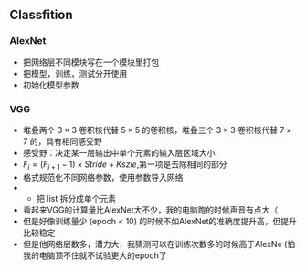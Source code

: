 ## Classfition

### AlexNet 

- 把网络层不同模块写在一个模块里打包
- 把模型，训练，测试分开使用
- 初始化模型参数
  
### VGG

- 堆叠两个 $3 \times 3$ 卷积核代替 $5 \times 5$ 的卷积核，堆叠三个 $3 \times 3$ 卷积核代替 $7 \times 7$ 的，具有相同感受野
- 感受野：决定某一层输出中单个元素的输入层区域大小
- $F_i = (F_{i + 1} - 1) \times Stride + Kszie$,第一项是去除相同的部分
- 格式规范化不同网络参数，使用参数导入网络
- * 把 list 拆分成单个元素
- 看起来VGG的计算量比AlexNet大不少，我的电脑跑的时候声音有点大（
- 但是好像训练量少 (epoch < 10) 的时候不如AlexNet的准确度提升高，但提升比较稳定
- 但是他网络层数多，潜力大，我猜测可以在训练次数多的时候高于AlexNe (怕我的电脑顶不住就不试验更大的epoch了